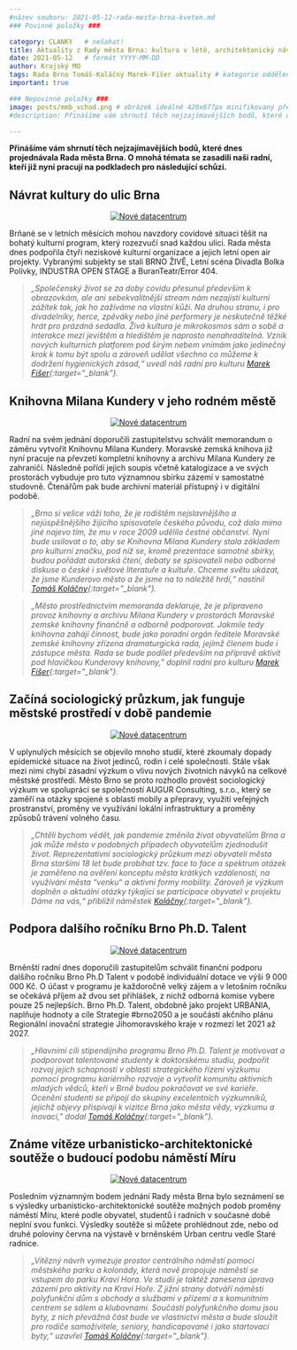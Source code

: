 ```yaml
---
#název souboru: 2021-05-12-rada-mesta-brna-kveten.md
### Povinné položky ###

category: CLANKY   # nešahat!
title: Aktuality z Rady města Brna: kultura v létě, architektonický návrh podoby náměstí Míru, ale i studie městského prostředí v době pandemie
date: 2021-05-12   # formát YYYY-MM-DD
author: Krajský MO
tags: Rada Brno Tomáš-Koláčný Marek-Fišer aktuality # kategorie odděleny mezerami, např. volby zemědělství životní-prostředí piráti (viz https://jihomoravsky.pirati.cz/tags/)
important: true

### Nepovinné položky ###
image: posts/mmb_vchod.png # obrázek ideálně 420x677px minifikovaný přes https://tinypng.com/
#description: Přinášíme vám shrnutí těch nejzajímavějších bodů, které dnes projednávala Rada města Brna. O mnohá témata se zasadili naši radní, kteří již nyní pracují na podkladech pro následující schůzi. 

---
```

**Přinášíme vám shrnutí těch nejzajímavějších bodů, které dnes projednávala Rada města Brna. O mnohá témata se zasadili naši radní, kteří již nyní pracují na podkladech pro následující schůzi.** 

## Návrat kultury do ulic Brna 
<div style="text-align:center"><a href="https://a.pirati.cz/jihomoravsky/img/posts/foto1.png" target="_blank">
<img src="https://a.pirati.cz/jihomoravsky/img/posts/foto1.png" alt="Nové datacentrum">
</a></div>

Brňané se v letních měsících mohou navzdory covidové situaci těšit na bohatý kulturní program, který rozezvučí snad každou ulici. Rada města dnes podpořila čtyři neziskové kulturní organizace a jejich letní open air projekty. Vybranými subjekty se stali BRNO ŽIVĚ, Letní scéna Divadla Bolka Polívky, INDUSTRA OPEN STAGE a BuranTeatr/Error 404. 

> *„Společenský život se za doby covidu přesunul především k obrazovkám, ale ani sebekvalitnější stream nám nezajistí kulturní zážitek tak, jak ho zažíváme na vlastní kůži. Na druhou stranu, i pro divadelníky, herce, zpěváky nebo jiné performery je neskutečně těžké hrát pro prázdná sedadla. Živá kultura je mikrokosmos sám o sobě a interakce mezi jevištěm a hledištěm je naprosto nenahraditelná. Vznik nových kulturních platforem pod širým nebem vnímám jako jedinečný krok k tomu být spolu a zároveň udělat všechno co můžeme k dodržení hygienických zásad,“ uvedl náš radní pro kulturu [Marek Fišer](https://jihomoravsky.pirati.cz/lide/marek-fiser/){:target="_blank"}.*
>

## Knihovna Milana Kundery v jeho rodném městě
<div style="text-align:center"><a href="https://a.pirati.cz/jihomoravsky/img/posts/foto2.png" target="_blank">
<img src="https://a.pirati.cz/jihomoravsky/img/posts/foto2.png" alt="Nové datacentrum">
</a></div>

Radní na svém jednání doporučili zastupitelstvu schválit memorandum o záměru vytvořit Knihovnu Milana Kundery. Moravské zemská knihova již nyní pracuje na převzetí kompletní knihovny a archivu Milana Kundery ze zahraničí. Následně pořídí jejich soupis včetně katalogizace a ve svých prostorách vybuduje pro tuto významnou sbírku zázemí v samostatné studovně. Čtenářům pak bude archivní materiál přístupný i v digitální podobě. 

> *„Brno si velice váží toho, že je rodištěm nejslavnějšího a nejúspěšnějšího žijícího spisovatele českého původu, což dalo mimo jiné najevo tím, že mu v roce 2009 udělilo čestné občanství. Nyní bude usilovat o to, aby se Knihovna Milana Kundery stala základem pro kulturní značku, pod níž se, kromě prezentace samotné sbírky, budou pořádat autorská čtení, debaty se spisovateli nebo odborné diskuse o české i světové literatuře a kultuře. Chceme světu ukázat, že jsme Kunderovo město a že jsme na to náležitě hrdí,“ nastínil [Tomáš Koláčny](https://jihomoravsky.pirati.cz/lide/tomas-kolacny/){:target="_blank"}.*
>

> *„Město prostřednictvím memoranda deklaruje, že je připraveno provoz knihovny a archivu Milana Kundery v prostorách Moravské zemské knihovny finančně a odborně podporovat. Jakmile tedy knihovna zahájí činnost, bude jako poradní orgán ředitele Moravské zemské knihovny zřízena dramaturgická rada, jejímž členem bude i zástupce města. Rada se bude podílet především na přípravě aktivit pod hlavičkou Kunderovy knihovny,” doplnil radní pro kulturu [Marek Fišer](https://jihomoravsky.pirati.cz/lide/marek-fiser/){:target="_blank"}.*
>

## Začíná sociologický průzkum, jak funguje městské prostředí  v době pandemie
<div style="text-align:center"><a href="https://a.pirati.cz/jihomoravsky/img/posts/foto3.png" target="_blank">
<img src="https://a.pirati.cz/jihomoravsky/img/posts/foto3.png" alt="Nové datacentrum">
</a></div>

V uplynulých měsících se objevilo mnoho studií, které zkoumaly dopady epidemické situace na život jedinců, rodin i celé společnosti. Stále však mezi nimi chybí zásadní výzkum o vlivu nových životních návyků na celkové městské prostředí. Město Brno se proto rozhodlo provést sociologický výzkum ve spolupráci se společností AUGUR Consulting, s.r.o., který se zaměří na otázky spojené s oblastí mobily a přepravy, využití veřejných prostranství, proměny ve využívání lokální infrastruktury a proměny způsobů trávení volného času. 

> *„Chtěli bychom vědět, jak pandemie změnila život obyvatelům Brna a jak může město v podobných případech obyvatelům zjednodušit život. Reprezentativní sociologický průzkum mezi obyvateli města Brna staršími 18 let bude probíhat tzv. face to face a spektrum otázek je zaměřeno na ověření konceptu města krátkých vzdáleností, na využívání města “venku“ a aktivní formy mobility. Zároveň je výzkum doplněn o aktuální otázky týkající se participace obyvatel v projektu Dáme na vás,“ přiblížil náměstek [Koláčny](https://jihomoravsky.pirati.cz/lide/tomas-kolacny/){:target="_blank"}.*
>

## Podpora dalšího ročníku Brno Ph.D. Talent 
<div style="text-align:center"><a href="https://a.pirati.cz/jihomoravsky/img/posts/foto4.png" target="_blank">
<img src="https://a.pirati.cz/jihomoravsky/img/posts/foto4.png" alt="Nové datacentrum">
</a></div>

Brněnští radní dnes doporučili zastupitelům schválit finanční podporu dalšího ročníku Brno Ph.D Talent v podobě individuální dotace ve výši 9 000 000 Kč. O účast v programu je každoročně velký zájem a v letošním ročníku se očekává příjem až dvou set přihlášek, z nichž odborná komise vybere pouze 25 nejlepších. Brno Ph.D. Talent, obdobně jako  projekt URBANIA, naplňuje hodnoty a cíle Strategie #brno2050 a je součástí akčního plánu Regionální inovační strategie Jihomoravského kraje v rozmezí let 2021 až 2027. 

> *„Hlavními cíli stipendijního programu Brno Ph.D. Talent je motivovat a podporovat talentované studenty k doktorskému studiu, podpořit rozvoj jejich schopností v oblasti strategického řízení výzkumu pomocí programu kariérního rozvoje a vytvořit komunitu aktivních mladých vědců, kteří v Brně budou pokračovat ve své kariéře. Ocenění studenti se připojí do skupiny excelentních výzkumníků, jejichž objevy přispívají k vizitce Brna jako města vědy, výzkumu a inovací,” dodal [Tomáš Koláčny](https://jihomoravsky.pirati.cz/lide/tomas-kolacny/){:target="_blank"}.*
>

## Známe vítěze urbanisticko-architektonické soutěže o budoucí podobu náměstí Míru 
<div style="text-align:center"><a href="https://a.pirati.cz/jihomoravsky/img/posts/foto5.png" target="_blank">
<img src="https://a.pirati.cz/jihomoravsky/img/posts/foto5.png" alt="Nové datacentrum">
</a></div>

Posledním významným bodem jednání Rady města Brna bylo seznámení se s výsledky urbanisticko-architektonické soutěže možných podob proměny náměstí Míru, které podle obyvatel, studentů i radních v současné době neplní svou funkci. Výsledky soutěže si můžete prohlédnout zde, nebo od druhé poloviny června na výstavě v brněnském Urban centru vedle Staré radnice.

> *„Vítězný návrh vymezuje prostor centrálního náměstí pomocí městského parku a kolonády, která nově propojuje náměstí se vstupem do parku Kraví Hora. Ve studii je taktéž zanesena úprava zázemí pro aktivity na Kraví Hoře. Z jižní strany dotváří náměstí polyfunkční dům s obchody a službami v přízemí a s komunitním centrem se sálem a klubovnami. Součástí polyfunkčního domu jsou byty, z nich převážná část bude ve vlastnictví města a bude sloužit pro rodiče samoživitele, seniory, handicapované i jako startovací byty,“ uzavřel [Tomáš Koláčny](https://jihomoravsky.pirati.cz/lide/tomas-kolacny/){:target="_blank"}.*
>


